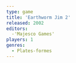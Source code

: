 ```yaml
---
type: game
title: 'Earthworm Jim 2'
released: 2002
editors: 
  -'Majesco Games'
players: 1
genres:
  - Plates-formes
---
```

